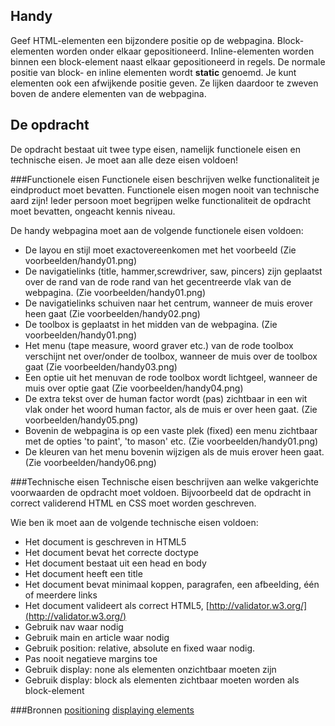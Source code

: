 ## Handy
Geef HTML-elementen een bijzondere positie op de webpagina. 
Block-elementen worden onder elkaar gepositioneerd. Inline-elementen worden binnen een block-element naast elkaar gepositioneerd in regels. De normale positie van block- en inline elementen wordt **static** genoemd. Je kunt elementen ook een afwijkende positie geven. Ze lijken daardoor te zweven boven de andere elementen van de webpagina.

## De opdracht
De opdracht bestaat uit twee type eisen, namelijk functionele eisen en technische eisen. Je moet aan alle deze eisen voldoen!

###Functionele eisen
Functionele eisen beschrijven welke functionaliteit je eindproduct moet bevatten. Functionele eisen mogen nooit van technische aard zijn! Ieder persoon moet begrijpen welke functionaliteit de opdracht moet bevatten, ongeacht kennis niveau.

De handy webpagina moet aan de volgende functionele eisen voldoen:
* De layou en stijl moet exactovereenkomen met het voorbeeld (Zie voorbeelden/handy01.png)
* De navigatielinks (title, hammer,screwdriver, saw, pincers) zijn geplaatst over de rand van de rode rand van het gecentreerde vlak van de webpagina. (Zie voorbeelden/handy01.png)
* De navigatielinks schuiven naar het centrum, wanneer de muis erover heen gaat (Zie voorbeelden/handy02.png)
* De toolbox is geplaatst in het midden van de webpagina. (Zie voorbeelden/handy01.png)
* Het menu (tape measure, woord graver etc.) van de rode toolbox verschijnt net over/onder de toolbox, wanneer de muis over de toolbox gaat (Zie voorbeelden/handy03.png)
* Een optie uit het menuvan de rode toolbox wordt lichtgeel, wanneer de muis over optie gaat (Zie voorbeelden/handy04.png)
* De extra tekst over de human factor wordt (pas) zichtbaar in een wit vlak onder het woord human factor, als de muis er over heen gaat. (Zie voorbeelden/handy05.png)
* Bovenin de webpagina is op een vaste plek (fixed) een menu zichtbaar met de opties 'to paint', 'to mason' etc. (Zie voorbeelden/handy01.png)
* De kleuren van het menu bovenin wijzigen als de muis erover heen gaat. (Zie voorbeelden/handy06.png)

###Technische eisen
Technische eisen beschrijven aan welke vakgerichte voorwaarden de opdracht moet voldoen. Bijvoorbeeld dat de opdracht in correct validerend HTML en CSS moet worden geschreven. 

Wie ben ik moet aan de volgende technische eisen voldoen:
* Het document is geschreven in HTML5
* Het document bevat het correcte doctype 
* Het document bestaat uit een head en body
* Het document heeft een title
* Het document bevat minimaal koppen, paragrafen, een afbeelding, één of meerdere links
* Het document valideert als correct HTML5, [http://validator.w3.org/](http://validator.w3.org/)
* Gebruik nav waar nodig
* Gebruik main en article waar nodig
* Gebruik position: relative, absolute en fixed waar nodig.
* Pas nooit negatieve margins toe
* Gebruik display: none als elementen onzichtbaar moeten zijn
* Gebruik display: block als elementen zichtbaar moeten worden als block-element

###Bronnen
[positioning](http://www.w3schools.com/cssref/pr_class_position.asp)
[displaying elements](http://www.w3schools.com/cssref/pr_class_display.asp)
